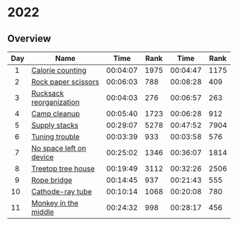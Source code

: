 # 2022

## Overview

|Day|Name|Time|Rank|Time|Rank|
|-|-|-|-|-|-|
|&nbsp;&nbsp;1|[Calorie counting](https://adventofcode.com/2022/day/1)|00:04:07|1975|00:04:47|1175|
|&nbsp;&nbsp;2|[Rock paper scissors](https://adventofcode.com/2022/day/2)|00:06:03|788|00:08:28|409|
|&nbsp;&nbsp;3|[Rucksack reorganization](https://adventofcode.com/2022/day/3)|00:04:03|276|00:06:57|263|
|&nbsp;&nbsp;4|[Camp cleanup](https://adventofcode.com/2022/day/4)|00:05:40|1723|00:06:28|912|
|&nbsp;&nbsp;5|[Supply stacks](https://adventofcode.com/2022/day/5)|00:29:07|5278|00:47:52|7904|
|&nbsp;&nbsp;6|[Tuning trouble](https://adventofcode.com/2022/day/6)|00:03:39|933|00:03:58|576|
|&nbsp;&nbsp;7|[No space left on device](https://adventofcode.com/2022/day/7)|00:25:02|1346|00:36:07|1814|
|&nbsp;&nbsp;8|[Treetop tree house](https://adventofcode.com/2022/day/8)|00:19:49|3112|00:32:26|2506|
|&nbsp;&nbsp;9|[Rope bridge](https://adventofcode.com/2022/day/9)|00:14:45|937|00:21:43|555|
|10|[Cathode-ray tube](https://adventofcode.com/2022/day/10)|00:10:14|1068|00:20:08|780|
|11|[Monkey in the middle](https://adventofcode.com/2022/day/11)|00:24:32|998|00:28:17|456|